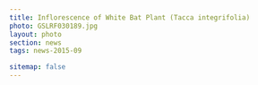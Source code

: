 ```yaml
---
title: Inflorescence of White Bat Plant (Tacca integrifolia)
photo: GSLRF030189.jpg 
layout: photo 
section: news 
tags: news-2015-09 

sitemap: false
---
```

